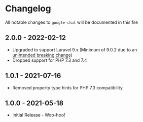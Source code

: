 # Changelog

All notable changes to `google-chat` will be documented in this file

## 2.0.0 - 2022-02-12
- Upgraded to support Laravel 9.x (Minimum of 9.0.2 due to an [unintended breaking change](https://github.com/laravel/framework/pull/40880))
- Dropped support for PHP 7.3 and 7.4

## 1.0.1 - 2021-07-16
- Removed property type hints for PHP 7.3 compatibility

## 1.0.0 - 2021-05-18

- Initial Release - Woo-hoo!
